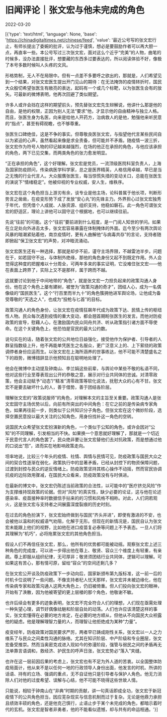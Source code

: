 # 旧闻评论｜张文宏与他未完成的角色

2022-03-20

[{'type': 'text/html', 'language': None, 'base': 'https://chinadigitaltimes.net/chinese/feed', 'value': '最近公号写的张文宏行止，有师长提出了委婉的批评，认为过于谨慎，想必是要鼓励作者可以再大胆一点，再直率一些。本公号写过三次张文宏，面对这么个近乎“完美”的人物，曲笔的时候多，没办法直接批评，想要藏的东西多过要表达的，所以阅读体验不好，像极了本号多数时候叫人头疼的文风。

形格势制，无人不在局限中。但有一点差不多要呼之欲出的，那就是，人们希望见到一个结果，对张文宏医生提出开门见山的期待：在无法掩饰的疫情转折时，国民大众殷切希望张医生有敞亮的表达，起码有一个或几个标靶，以为张医生会有的放矢。可最新的微博表明，他再次回避了类似期望。

许多人或许会挡在这样的期望前头，预先替张文宏先生辩解说，他讲什么那是他的自由，是他的权限，正因为别人无法“要求”他，才显示他的自由精神与独立人格。而且，张医生身为名医，向来是给他人开药方，治病救人的是他，勉强他来听民意的“指点”，甚至有碍观瞻，也不够尊重。

张医生口碑绝佳，这是不争的事实。但尊敬良医张文宏，与指望他代言某些民间自以为紧迫的心声，虽然看起来像是求全责备，但可能并不矛盾。随疫情一波三折，张文宏作为符号人物的印记越来越强烈，在场的他正在承担的角色，与他应该承担的角色，两下已见交集，而两类角色的张力愈发明显。

“正在承担的角色”，这个好理解。张文宏是党员，一流顶级医院科室负责人，上海及国家防疫顾问，传染病医学科学家，总之是医界精英，人格信用卓越，早已是当之无愧的行业代言人。大众服膺张医生，每当惊慌失措的变动关口，总能在张医生的演说下“情绪稳定”。他被仰视的专业权威，安人生，维秩序。

张文宏在这个角色担当上游刃有余，谈专业是他主场，论科普属于他长项，判断形势言之凿凿，在疫变形势下成了发放“安心丸”的先锋主力。外界担心过张文宏独秀于年代，但凭借个人成就、人脉资源、组织支持，他稳如磐石。此一角色可谓张文宏的舒适区，理论上讲他可以固守这个根据地，也可以继续往前。

先说“往前”的可能。这个“往前”要前进到什么程度，是一门阅人知世的学问。如果在立足处向外进击太多，张文宏容易暴露在体制掩体的外面。迄今至少有两次舆论风暴的暗潮紧贴着他，南京疫情时，更有人曲解他“与病毒共存”的言论，支持者随即掀起“保卫张文宏”的声势，对冲暗流涌动。

张文宏医生还有一种选择，那就是却步不前，谨守主场界限，不越雷池半步。问题在于，如若固守不出，与体制外绝缘，那他的角色身份又起不到既定作用。外人会觉得这种度的把握难以十分周全，可两年多来的事实证明，它没难住张文宏——他在表面上跨界了，实际上又不是那样，属于跨而不越。

这就要讨论到他于中间地带的“角色”，就是张文宏一力担负起来的政策沟通人身份。他在这个角色上屡有建树，被誉为“政策沟通的奇才”，团结人心，成为一名偶像级的“国民医生”。这个“行百里而半九十”的角色簇拥他进军舆论场，让他成为备受尊敬的“天选之人”，也成为“投枪与匕首”的目标。

政策沟通人的角色身份，让张文宏在疫情狂飙年代成为政策下达、民情上传的枢纽性人物。民众每次遇到疫情的重大变动，都会翘首期盼张医生的发言。而他对防疫政策的宣导，慰藉人心，在激励国内民众同舟共济、听从政策指引诸方面不辱使命。在这个关键角色上，他恐怕是官民的最大公约数。

说句实在的话，随着张文宏的公共地位日益强化，接受他作为保护者、引导者的人群呈指数级上升，他不再能单凭医生之名服众，更广泛意义上的、上下萦绕的政策调停者身份应运而生。以张文宏在上海所涵养的世事练达，他不可能不清楚盛名之下的趋势，微博措辞显示他预知且在聪明地处理了。

他会在微博中主动提及钟南山、李兰娟这些前辈，与舆论中某些不敬的私语不同，他对这些行业至尊表现出公开的恭敬之意，展示对行业共同体的忠诚。对清零政策，他会主动赋予“动态”/“精准”清零政策等软化说法，抚慰大众的心有不甘。张文宏不是要去破坏什么的人，善于借势，善于团结各阶层。

理解张文宏的“政策说服师”的角色，对理解本文的主旨至关重要。政策沟通人是张文宏固守主场优势以后，向前有所突出的中间角色：在它之前的是传染病专家角色，如果再往前一步，则类似于公共知识分子角色。但张文宏在这个微妙阶段，选择空置民意投以最大关注的公知角色，用身份找补这一角色的空转。

说国民大众希望张文宏扮演新的角色，一个类似于公知的角色，或许会因对“公知”的不同理解，引发相当的不快。如果换一个意思就好理解了，那就是一个切近于民意代言人的角色罢了。民众绝非要让张文宏替他们去对抗政策，而是想通过他的口说出“怨”，进而实在地影响政策走向。

坦率地说，比较三个年头的疫情、社情、舆情与民情可见，防疫政策与国民大众之间的契合性逐渐在弱化，政策执行中的显著矛盾，已经从封控下的物资保障问题，过渡到封控与民众的逆反情绪上。防疫政策坚持其核心操作不动摇，然而官民协调抗疫的边际效用骤减，在国民大众看来，防疫政策没有与时俱进。

在最新的博文中，张文宏仍陈述当前政策的合法性，以可能中的“医疗挤兑风险”作为支撑维持现政策的论据。但对“风险”的真实性，缺少必要的论证，这与他在论述感染率、疫苗接种率时数据信手拈来的的习惯和风格不相称。对此，人们洞若观火，这是张文宏与支持者之间展露深度裂痕的历史时刻。

在过去的角色扮演下，张文宏始终做到与国民“齐头并进”，即使有激进的不安，也会被他以温和的权威语气劝阻，化解于无形。但现在的新情况是，国民自认为张文宏未能跟上他们的视野，比如他在进口疫苗复必泰等问题上不予表态。一旦人们将其理解为“机巧”，必将拖累张文宏的其他角色担当。

假设人们不再信任张文宏，那么，他所有的优势都可能被动摇。观察张文宏上述三种角色的完成度，可以进一步得出他在尊上、敬贤、容众三个维度上有轻重，有亲疏。尊上即服从组织纪律，无可厚非；敬贤须团结行业共同体，逻辑可以理解。可如果这有苦心，那有情可原，留给“容众”的空间还剩几多？

在张文宏公开谈及防疫政策下一步动向后，国家新颁布第九版标准，这一前一后的时机卡位说明了一些问题。不像支持者杞人忧天那样，张文宏并未被边缘化，他在传染病专家和政策沟通人这两大角色上，仍旧被倚重。但人们投向张文宏的眼神，开始有了涣散，因为他被寄望的更上层楼的那个角色，他敬谢不敏。

也许后续会有更多的迹象表明，张文宏不完全符合人们的理想，人们现在亟需处理一种失望心理，调节好偶像祛魅和阶层自处的动荡。人们也许应该清楚这样的事实，张文宏懂得在必要的地方肯定，在必要的地方顺从，但他从不向国民大众袒露他的疑虑。他是理解理智力量的人，而理智让他拒绝成为某种“力量”。

疫变经年，防疫政策对国民要求严厉，两者早已铸成刚性关系，张文宏以一人之力维系了与民众之间柔性沟通的脉络。尤其在知识阶层、中产阶级和专业圈层，张文宏备受推崇。然而当奥密克戎进入现如今的弥漫阶段，强管与弱民之间的矛盾再无法单靠言语调和，救经济、护民生的呼声日涨，张文宏势必“落入”夹缝。

也许在这一层前因后果的考虑上，张文宏也有不足为外人道的苦衷。以全国整体防疫局面计，他从来不是以任何一地的行政领导人身份出面，他发言的时机、所讲的话语、持有的立场、强调的重点，无不自证他只是引导者与保护人角色。他无力消除人们对他的过度希望、误解与心结，他不可能不晓得这些世故人情。

只能说，相较于钟南山在“非典”时期的贡献，讲一句真话即成全功，张文宏于新冠疫情下的公共角色担当，因应芜杂现实与信息机制而过于复杂。无论是他鼎力承担且绩效丰硕的角色，还是他克己慎行，止语止步于某个未完成的角色，都暗示着时代的玄机。张文宏是智者非勇者，他的不能看似遗憾，却与共有的命运相通。'}]